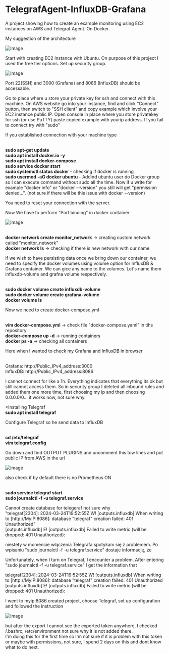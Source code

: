# TelegrafAgent-InfluxDB-Grafana
A project showing how to create an example monitoring using EC2 instances on AWS and Telegraf Agent. On Docker.

My suggestion of the architecture

![image](https://github.com/jeti20/Docker-InfluxDB-Grafana.Telegraf/assets/61649661/c36d7ac2-15c8-4557-ac0f-e69d69d130c8)



Start with creating EC2 Instance with Ubuntu. On purpose of this project I used the free tier options. Set up security group.

![image](https://github.com/jeti20/Docker-InfluxDB-Grafana.Telegraf/assets/61649661/c6b5dba7-a09e-40a9-b7d6-5cc50051218f)


Port 22(SSH) and 3000 (Grafana) and 8086 (InfluxDB) should be accessable.

Go to place where u store your private key for ssh and connect with this machine. On AWS website go into your instance, find and click "Connect" button, then switch to "SSH client" and copy example which involve your EC2 instance public IP. Open console in place where you store privatekey for ssh (or use PuTTY) paste copied example with yourip address. If you fail to connect try with "sudo"

If you established connection with your machine type

<br>**sudo apt-get update**
<br>**sudo apt install docker.io -y**
<br>**sudo apt install docker-compose**
<br>**sudo service docker start**
<br>**sudo systemctl status docke**r - checking if docker is running
<br>**sudo usermod -aG docker ubuntu** - Addind ubuntu user do Docker group so I can execute command without sudo all the time. Now if u write for example "docker info" or "docker --version" you still will get "permission denied...". (not sure if there will be this issue with docker --version)

You need to reset your connection with the server.

Now We have to perform "Port binding" in docker container

![image](https://github.com/jeti20/TelegrafAgent-InfluxDB-Grafana/assets/61649661/905aa51a-5408-4695-8829-cb27c7cd5452)

<br>**docker network create monitor_network** -> creating custom network called "monitor_network"
<br>**docker network ls** -> checking if there is new network with our name

If we wish to have persisting data once we bring down our container, we need to specify the docker volumes using volume option for InfluxDB & Grafana container. We can gice any name to the volumes. Let's name them influxdb-volume and grafna volume respectively.

<br>**sudo docker volume create influxdb-volume**
<br>**sudo docker volume create grafana-volume**
<br>**docker volume ls**

Now we need to create docker-compose.yml
 
<br>**vim docker-compose.yml** -> check file "docker-compose.yaml" in tihs repository
<br>**docker-compose up -d** -> running containers
<br>**docker ps -a** -> checking all containers

Here when I wanted to check my Grafana and InfluxDB in browser 

<br>Grafana: http://Public_IPv4_address:3000
<br>InfluxDB: http://Public_IPv4_address:8086

I cannot connect for like a 1h. Everything indicates that everything its ok but still cannot access them. So in security group I deleted all inbound rules and added them one more time, first choosing my ip and then choosing 0.0.0.0/0... it works now, not sure why.

<Installing Telegraf
<br>**sudo apt install telegraf**

Configure Telegraf so he send data to InfluxDB

<br>**cd /etc/telegraf**
<br>**vim telegraf.config**

Go down and find OUTPUT PLUGINS and uncomment this tow lines and put public IP from AWS in the url 

![image](https://github.com/jeti20/TelegrafAgent-InfluxDB-Grafana/assets/61649661/c2748309-cf21-4e84-b08a-68720200f1c9)

also check if by default there is no Prometheus ON

<br>**sudo service telegraf start**
<br>**sudo journalctl -f -u telegraf.service**

Cannot create database for telegeraf not sure why
<br>"telegraf[2304]: 2024-03-24T19:52:55Z W! [outputs.influxdb] When writing to [http://MyIP:8086]: database "telegraf" creation failed: 401 Unauthorized"
<br>[outputs.influxdb] E! [outputs.influxdb] Failed to write metric (will be dropped: 401 Unauthorized):


niestety w momencie włączenia Telegrafa spotykam się z problemem. Po wpisaniu "sudo journalctl -f -u telegraf.service" dostaje informację, że

Unfortunately, when I turn on Telegraf, I encounter a problem. After entering "sudo journalctl -f -u telegraf.service" I get the information that

telegraf[2304]: 2024-03-24T19:52:55Z W! [outputs.influxdb] When writing to [http://MyIP:8086]: database "telegraf" creation failed: 401 Unauthorized
[outputs.influxdb] E! [outputs.influxdb] Failed to write metric (will be dropped: 401 Unauthorized):

I went to myip:8086 created project, choose Telegraf, set up configuration and followed the instruction

![image](https://github.com/jeti20/Docker-InfluxDB-Grafana.Telegraf/assets/61649661/08876678-ced9-4e17-845d-227965712f52)

but after the export I cannot see the exported token anywhere, I checked /.bashrc, /etc/environment not sure why it is not added there. 
<br> I'm doing this for the first time so I'm not sure if it is problem with this token or maybe with permissions, not sure, I spend 2 days on this and dont know what to do next.


